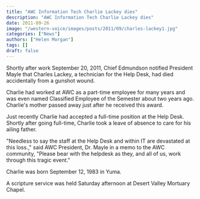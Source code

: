 ```yaml
---
title: "AWC Information Tech Charlie Lackey dies"
description: "AWC Information Tech Charlie Lackey dies"
date: 2011-09-26
image: "/western-voice/images/posts/2011/09/charles-lackey1.jpg"
categories: ["News"]
authors: ["Helen Morgan"]
tags: []
draft: false
---
```

Shortly after work September 20, 2011, Chief Edmundson notified President Mayle that Charles Lackey, a technician for the Help Desk, had died accidentally from a gunshot wound.

Charlie had worked at AWC as a part-time employee for many years and was even named Classified Employee of the Semester about two years ago. Charlie's mother passed away just after he received this award.

Just recently Charlie had accepted a full-time position at the Help Desk. Shortly after going full-time, Charlie took a leave of absence to care for his ailing father.

"Needless to say the staff at the Help Desk and within IT are devastated at this loss.," said AWC President, Dr. Mayle in a memo to the AWC community, "Please bear with the helpdesk as they, and all of us, work through this tragic event."

Charlie was born September 12, 1983 in Yuma.

A scripture service was held Saturday afternoon at Desert Valley Mortuary Chapel.